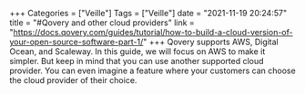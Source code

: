 +++
Categories = ["Veille"]
Tags = ["Veille"]
date = "2021-11-19 20:24:57"
title = "#Qovery and other cloud providers"
link = "https://docs.qovery.com/guides/tutorial/how-to-build-a-cloud-version-of-your-open-source-software-part-1/"
+++
Qovery supports AWS, Digital Ocean, and Scaleway. In this guide, we will focus on AWS to make it simpler. But keep in mind that you can use another supported cloud provider. You can even imagine a feature where your customers can choose the cloud provider of their choice.